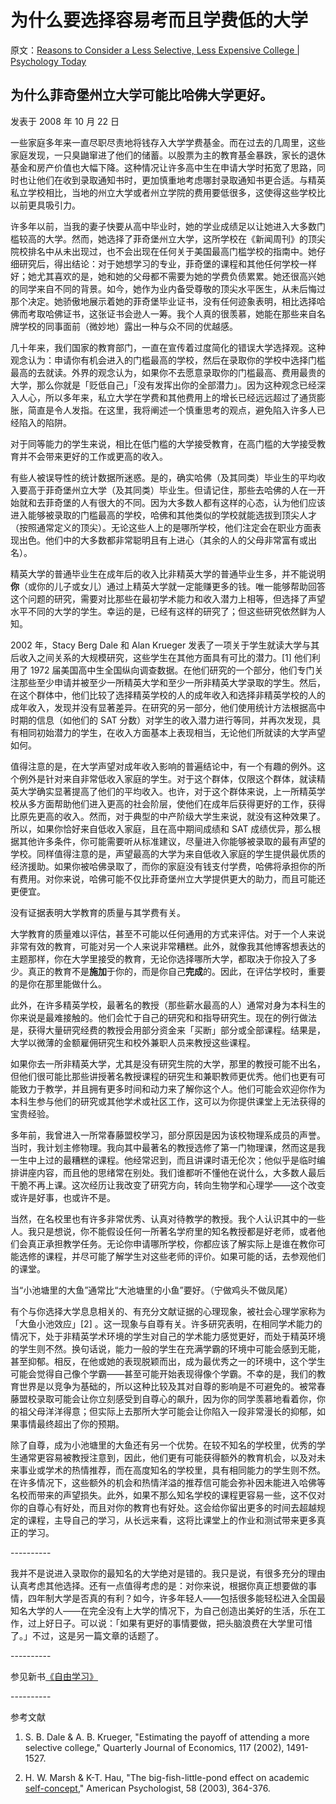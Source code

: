 # 为什么要选择容易考而且学费低的大学

原文：[Reasons to Consider a Less Selective, Less Expensive College | Psychology Today](https://www.psychologytoday.com/us/blog/freedom-learn/200810/reasons-consider-less-selective-less-expensive-college)

## 为什么菲奇堡州立大学可能比哈佛大学更好。

发表于 2008 年 10 月 22 日

一些家庭多年来一直尽职尽责地将钱存入大学学费基金。而在过去的几周里，这些家庭发现，一只臭鼬窜进了他们的储蓄。以股票为主的教育基金暴跌，家长的退休基金和房产价值也大幅下降。这种情况让许多高中生在申请大学时拓宽了思路，同时也让他们在收到录取通知书时，更加慎重地考虑哪封录取通知书更合适。与精英私立学校相比，当地的州立大学或者州立学院的费用要低很多，这使得这些学校比以前更具吸引力。

许多年以前，当我的妻子快要从高中毕业时，她的学业成绩足以让她进入大多数门槛较高的大学。然而，她选择了菲奇堡州立大学，这所学校在《新闻周刊》的顶尖院校排名中从未出现过，也不会出现在任何关于美国最高门槛学校的指南中。她仔细研究后，得出结论：对于她想学习的专业，菲奇堡的课程和其他任何学校一样好；她尤其喜欢的是，她和她的父母都不需要为她的学费负债累累。她还很高兴她的同学来自不同的背景。如今，她作为业内备受尊敬的顶尖水平医生，从未后悔过那个决定。她骄傲地展示着她的菲奇堡毕业证书，没有任何迹象表明，相比选择哈佛而考取哈佛证书，这张证书会逊人一筹。我个人真的很羡慕，她能在那些来自名牌学校的同事面前（微妙地）露出一种与众不同的优越感。

几十年来，我们国家的教育部门，一直在宣传着过度简化的错误大学选择观。这种观念认为：申请你有机会进入的门槛最高的学校，然后在录取你的学校中选择门槛最高的去就读。外界的观念认为，如果你不去愿意录取你的门槛最高、费用最贵的大学，那么你就是「贬低自己」「没有发挥出你的全部潜力」。因为这种观念已经深入人心，所以多年来，私立大学在学费和其他费用上的增长已经远远超过了通货膨胀，简直是令人发指。在这里，我将阐述一个慎重思考的观点，避免陷入许多人已经陷入的陷阱。

对于同等能力的学生来说，相比在低门槛的大学接受教育，在高门槛的大学接受教育并不会带来更好的工作或更高的收入。

有些人被误导性的统计数据所迷惑。是的，确实哈佛（及其同类）毕业生的平均收入要高于菲奇堡州立大学（及其同类）毕业生。但请记住，那些去哈佛的人在一开始就和去菲奇堡的人有很大的不同。因为大多数人都有这样的心态，认为他们应该进入能够被录取的门槛最高的学校，哈佛和其他类似的学校就能选拔到顶尖人才（按照通常定义的顶尖）。无论这些人上的是哪所学校，他们注定会在职业方面表现出色。他们中的大多数都非常聪明且有上进心（其余的人的父母非常富有或出名）。

精英大学的普通毕业生在成年后的收入比非精英大学的普通毕业生多，并不能说明**你**（或你的儿子或女儿）通过上精英大学就一定能赚更多的钱。唯一能够帮助回答这个问题的研究，需要对比那些在最初学术能力和收入潜力上相等，但选择了声望水平不同的大学的学生。幸运的是，已经有这样的研究了；但这些研究依然鲜为人知。

2002 年，Stacy Berg Dale 和 Alan Krueger 发表了一项关于学生就读大学与其后收入之间关系的大规模研究，这些学生在其他方面具有可比的潜力。[1] 他们利用了 1972 届美国高中生全国纵向调查数据。在他们研究的一个部分，他们专门关注那些至少申请并被至少一所精英大学和至少一所非精英大学录取的学生。然后，在这个群体中，他们比较了选择精英学校的人的成年收入和选择非精英学校的人的成年收入，发现并没有显著差异。在研究的另一部分，他们使用统计方法根据高中时期的信息（如他们的 SAT 分数）对学生的收入潜力进行等同，并再次发现，具有相同初始潜力的学生，在收入方面基本上表现相当，无论他们所就读的大学声望如何。

值得注意的是，在大学声望对成年收入影响的普遍结论中，有一个有趣的例外。这个例外是针对来自非常低收入家庭的学生。对于这个群体，仅限这个群体，就读精英大学确实显著提高了他们的平均收入。也许，对于这个群体来说，上一所精英学校从多方面帮助他们进入更高的社会阶层，使他们在成年后获得更好的工作，获得比原先更高的收入。然而，对于典型的中产阶级大学生来说，就没有这种效果了。所以，如果你恰好来自低收入家庭，且在高中期间成绩和 SAT 成绩优异，那么根据其他许多条件，你可能需要听从标准建议，尽量进入你能够被录取的最有声望的学校。同样值得注意的是，声望最高的大学为来自低收入家庭的学生提供最优质的经济援助。如果你被哈佛录取了，而你的家庭没有钱支付学费，哈佛将承担你的所有费用。对你来说，哈佛可能不仅比菲奇堡州立大学提供更大的助力，而且可能还更便宜。

没有证据表明大学教育的质量与其学费有关。

大学教育的质量难以评估，甚至不可能以任何通用的方式来评估。对于一个人来说非常有效的教育，可能对另一个人来说非常糟糕。此外，就像我其他博客想表达的主题那样，你在大学里接受的教育，无论你选择哪所大学，都取决于你投入了多少。真正的教育不是**施加**于你的，而是你自己**完成**的。因此，在评估学校时，重要的是你在那里能做什么。

此外，在许多精英学校，最著名的教授（那些薪水最高的人）通常对身为本科生的你来说是最难接触的。他们会忙于自己的研究和和指导研究生。现在的例行做法是，获得大量研究经费的教授会用部分资金来「买断」部分或全部课程。结果是，大学以微薄的金额雇佣研究生和校外兼职人员来教授这些课程。

如果你去一所非精英大学，尤其是没有研究生院的大学，那里的教授可能不出名，但他们很可能比那些讲授著名教授课程的研究生和兼职教师更优秀。他们也更有可能致力于教学，并且拥有更多时间和动力来了解你这个人。他们可能会欢迎你作为本科生参与他们的研究或其他学术或社区工作，这可以为你提供课堂上无法获得的宝贵经验。

多年前，我曾进入一所常春藤盟校学习，部分原因是因为该校物理系成员的声誉。当时，我计划主修物理。我向其中最著名的教授选修了第一门物理课，然而这是我一生中上过的最糟糕的课程。他经常迟到，而且讲课时语无伦次；他似乎是临时编排讲座内容，而且他的思绪常在别处。我们谁都听不懂他在说什么，大多数人最后干脆不再上课。这次经历让我改变了研究方向，转向生物学和心理学——这个改变或许是好事，也或许不是。

当然，在名校里也有许多非常优秀、认真对待教学的教授。我个人认识其中的一些人。我只是想说，你不能假设任何一所著名学府里的知名教授都是好老师，或者他们会真正承担教学任务。无论你申请哪所学校，你都应该了解实际上是谁在教你可能选修的课程，并尽可能了解学生对这些老师的评价。如果可能的话，去参观他们的课堂。

当“小池塘里的大鱼”通常比“大池塘里的小鱼”要好。（宁做鸡头不做凤尾）

有个与你选择大学息息相关的、有充分文献证据的心理现象，被社会心理学家称为「大鱼小池效应」[2] 。这一现象与自尊有关。许多研究表明，在相同学术能力的情况下，处于非精英学术环境的学生对自己的学术能力感觉更好，而处于精英环境的学生则不然。换句话说，能力一般的学生在充满学霸的环境中可能会感到无能，甚至抑郁。相反，在他或她的表现脱颖而出，成为最优秀之一的环境中，这个学生可能会觉得自己像个学霸——甚至可能开始表现得像个学霸。不幸的是，我们的教育世界是以竞争为基础的，所以这种比较及其对自尊的影响是不可避免的。被常春藤盟校录取可能会让你立刻感受到自尊心的飙升，因为你的同学羡慕地看着你，你的祖父母洋洋得意；但实际上去那所大学可能会让你陷入一段非常漫长的抑郁，如果事情最终超出了你的预期。

除了自尊，成为小池塘里的大鱼还有另一个优势。在较不知名的学校里，优秀的学生通常更容易被教授注意到，因此，他们更有可能获得额外的教育机会，以及对未来事业或学术的热情推荐，而在高度知名的学校里，具有相同能力的学生则不然。在许多情况下，这些额外的机会和热情洋溢的推荐信可能会弥补因未能进入哈佛等名校而带来的声望损失。此外，如果不那么知名学校的课程更容易一些，这不仅对你的自尊心有好处，而且对你的教育也有好处。这会给你留出更多的时间去超越规定的课程，主导自己的学习，从长远来看，这将比课堂上的作业和测试带来更多真正的学习。

\----------

我并不是说进入录取你的最知名的大学绝对是错的。我只是说，有很多充分的理由认真考虑其他选择。还有一点值得考虑的是：对你来说，根据你真正想要做的事情，四年制大学是否真的有利？如今，许多年轻人——包括很多能轻松进入全国最知名大学的人——在完全没有上大学的情况下，为自己创造出美好的生活，乐在工作，过上好日子。可以说：「如果有更好的事情要做，把头脑浪费在大学里可惜了。」不过，这是另一篇文章的话题了。

\----------

参见新书[《自由学习》](http://www.freetolearnbook.com/)

\----------

参考文献

1. S. B. Dale & A. B. Krueger, "Estimating the payoff of attending a more selective college," Quarterly Journal of Economics, 117 (2002), 1491-1527.

2. H. W. Marsh & K-T. Hau, "The big-fish-little-pond effect on academic [self-concept](https://www.psychologytoday.com/us/basics/identity)," American Psychologist, 58 (2003), 364-376.